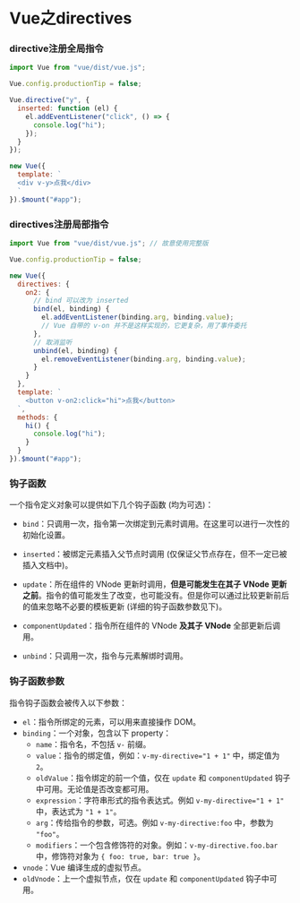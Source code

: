 # Vue之directives

### directive注册全局指令
```javascript
import Vue from "vue/dist/vue.js";

Vue.config.productionTip = false;

Vue.directive("y", {
  inserted: function (el) {
    el.addEventListener("click", () => {
      console.log("hi");
    });
  }
});

new Vue({
  template: `
  <div v-y>点我</div>
  `
}).$mount("#app");
```
### directives注册局部指令
```javascript
import Vue from "vue/dist/vue.js"; // 故意使用完整版

Vue.config.productionTip = false;

new Vue({
  directives: {
    on2: {
      // bind 可以改为 inserted
      bind(el, binding) {
        el.addEventListener(binding.arg, binding.value);
        // Vue 自带的 v-on 并不是这样实现的，它更复杂，用了事件委托
      },
      // 取消监听
      unbind(el, binding) {
        el.removeEventListener(binding.arg, binding.value);
      }
    }
  },
  template: `
    <button v-on2:click="hi">点我</button>
  `,
  methods: {
    hi() {
      console.log("hi");
    }
  }
}).$mount("#app");
```
### 钩子函数
一个指令定义对象可以提供如下几个钩子函数 (均为可选)：

- `bind`：只调用一次，指令第一次绑定到元素时调用。在这里可以进行一次性的初始化设置。

- `inserted`：被绑定元素插入父节点时调用 (仅保证父节点存在，但不一定已被插入文档中)。

- `update`：所在组件的 VNode 更新时调用，**但是可能发生在其子 VNode 更新之前**。指令的值可能发生了改变，也可能没有。但是你可以通过比较更新前后的值来忽略不必要的模板更新 (详细的钩子函数参数见下)。

- `componentUpdated`：指令所在组件的 VNode **及其子 VNode** 全部更新后调用。

- `unbind`：只调用一次，指令与元素解绑时调用。
### 钩子函数参数
指令钩子函数会被传入以下参数：

- `el`：指令所绑定的元素，可以用来直接操作 DOM。
- `binding`：一个对象，包含以下 property：
   - `name`：指令名，不包括 `v-` 前缀。
   - `value`：指令的绑定值，例如：`v-my-directive="1 + 1"` 中，绑定值为 `2`。
   - `oldValue`：指令绑定的前一个值，仅在 `update` 和 `componentUpdated` 钩子中可用。无论值是否改变都可用。
   - `expression`：字符串形式的指令表达式。例如 `v-my-directive="1 + 1"` 中，表达式为 `"1 + 1"`。
   - `arg`：传给指令的参数，可选。例如 `v-my-directive:foo` 中，参数为 `"foo"`。
   - `modifiers`：一个包含修饰符的对象。例如：`v-my-directive.foo.bar` 中，修饰符对象为 `{ foo: true, bar: true }`。
- `vnode`：Vue 编译生成的虚拟节点。
- `oldVnode`：上一个虚拟节点，仅在 `update` 和 `componentUpdated` 钩子中可用。
